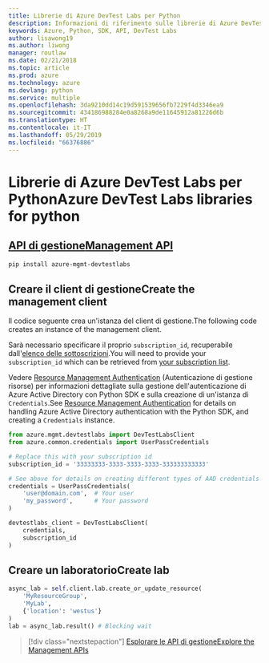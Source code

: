 ```yaml
---
title: Librerie di Azure DevTest Labs per Python
description: Informazioni di riferimento sulle librerie di Azure DevTest Labs per Python
keywords: Azure, Python, SDK, API, DevTest Labs
author: lisawong19
ms.author: liwong
manager: routlaw
ms.date: 02/21/2018
ms.topic: article
ms.prod: azure
ms.technology: azure
ms.devlang: python
ms.service: multiple
ms.openlocfilehash: 3da9210dd14c19d591539656fb7229f4d3346ea9
ms.sourcegitcommit: 434186988284e0a8268a9de11645912a81226d6b
ms.translationtype: HT
ms.contentlocale: it-IT
ms.lasthandoff: 05/29/2019
ms.locfileid: "66376886"
---
```

# <a name="azure-devtest-labs-libraries-for-python"></a><span data-ttu-id="6d327-104">Librerie di Azure DevTest Labs per Python</span><span class="sxs-lookup"><span data-stu-id="6d327-104">Azure DevTest Labs libraries for python</span></span>

## <a name="management-apipythonapioverviewazuredevtestlabsmanagement"></a>[<span data-ttu-id="6d327-105">API di gestione</span><span class="sxs-lookup"><span data-stu-id="6d327-105">Management API</span></span>](/python/api/overview/azure/devtestlabs/management)

```bash
pip install azure-mgmt-devtestlabs
```

## <a name="create-the-management-client"></a><span data-ttu-id="6d327-106">Creare il client di gestione</span><span class="sxs-lookup"><span data-stu-id="6d327-106">Create the management client</span></span>

<span data-ttu-id="6d327-107">Il codice seguente crea un'istanza del client di gestione.</span><span class="sxs-lookup"><span data-stu-id="6d327-107">The following code creates an instance of the management client.</span></span>

<span data-ttu-id="6d327-108">Sarà necessario specificare il proprio ``subscription_id``, recuperabile dall'[elenco delle sottoscrizioni](https://manage.windowsazure.com/#Workspaces/AdminTasks/SubscriptionMapping).</span><span class="sxs-lookup"><span data-stu-id="6d327-108">You will need to provide your ``subscription_id`` which can be retrieved from [your subscription list](https://manage.windowsazure.com/#Workspaces/AdminTasks/SubscriptionMapping).</span></span>

<span data-ttu-id="6d327-109">Vedere [Resource Management Authentication](/python/azure/python-sdk-azure-authenticate) (Autenticazione di gestione risorse) per informazioni dettagliate sulla gestione dell'autenticazione di Azure Active Directory con Python SDK e sulla creazione di un'istanza di ``Credentials``.</span><span class="sxs-lookup"><span data-stu-id="6d327-109">See [Resource Management Authentication](/python/azure/python-sdk-azure-authenticate) for details on handling Azure Active Directory authentication with the Python SDK, and creating a ``Credentials`` instance.</span></span>

```python
from azure.mgmt.devtestlabs import DevTestLabsClient
from azure.common.credentials import UserPassCredentials

# Replace this with your subscription id
subscription_id = '33333333-3333-3333-3333-333333333333'

# See above for details on creating different types of AAD credentials
credentials = UserPassCredentials(
    'user@domain.com',  # Your user
    'my_password',      # Your password
)

devtestlabs_client = DevTestLabsClient(
    credentials,
    subscription_id
)
```

## <a name="create-lab"></a><span data-ttu-id="6d327-110">Creare un laboratorio</span><span class="sxs-lookup"><span data-stu-id="6d327-110">Create lab</span></span>

```python
async_lab = self.client.lab.create_or_update_resource(
    'MyResourceGroup',
    'MyLab',
    {'location': 'westus'}
)
lab = async_lab.result() # Blocking wait
```

> [!div class="nextstepaction"]
> [<span data-ttu-id="6d327-111">Esplorare le API di gestione</span><span class="sxs-lookup"><span data-stu-id="6d327-111">Explore the Management APIs</span></span>](/python/api/overview/azure/devtestlabs/management)
